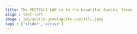 ```yaml
---
title: The PESTILLI LAB is in the beautiful Austin, Texas  
align : text-left
image : img/austin-growingcity-pestilli.jpeg
tags : ['slider','active']
---
```

